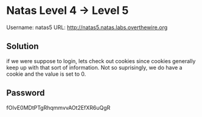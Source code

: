 # Natas Level 4 → Level 5
Username: natas5
URL:      http://natas5.natas.labs.overthewire.org

## Solution
if we were suppose to login, lets check out cookies since cookies generally keep up with that sort of information. Not so suprisingly, we do have a cookie and the value is set to 0.

## Password
fOIvE0MDtPTgRhqmmvvAOt2EfXR6uQgR